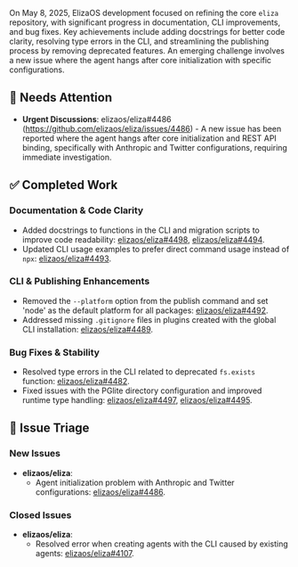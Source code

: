 On May 8, 2025, ElizaOS development focused on refining the core `eliza` repository, with significant progress in documentation, CLI improvements, and bug fixes. Key achievements include adding docstrings for better code clarity, resolving type errors in the CLI, and streamlining the publishing process by removing deprecated features. An emerging challenge involves a new issue where the agent hangs after core initialization with specific configurations.

## 🚨 Needs Attention 
- **Urgent Discussions**: elizaos/eliza#4486 (https://github.com/elizaos/eliza/issues/4486) - A new issue has been reported where the agent hangs after core initialization and REST API binding, specifically with Anthropic and Twitter configurations, requiring immediate investigation.

## ✅ Completed Work
### Documentation & Code Clarity
- Added docstrings to functions in the CLI and migration scripts to improve code readability: [elizaos/eliza#4498](https://github.com/elizaos/eliza/pull/4498), [elizaos/eliza#4494](https://github.com/elizaos/eliza/pull/4494).
- Updated CLI usage examples to prefer direct command usage instead of `npx`: [elizaos/eliza#4493](https://github.com/elizaos/eliza/pull/4493).

### CLI & Publishing Enhancements
- Removed the `--platform` option from the publish command and set 'node' as the default platform for all packages: [elizaos/eliza#4492](https://github.com/elizaos/eliza/pull/4492).
- Addressed missing `.gitignore` files in plugins created with the global CLI installation: [elizaos/eliza#4489](https://github.com/elizaos/eliza/pull/4489).

### Bug Fixes & Stability
- Resolved type errors in the CLI related to deprecated `fs.exists` function: [elizaos/eliza#4482](https://github.com/elizaos/eliza/pull/4482).
- Fixed issues with the PGlite directory configuration and improved runtime type handling: [elizaos/eliza#4497](https://github.com/elizaos/eliza/pull/4497), [elizaos/eliza#4495](https://github.com/elizaos/eliza/pull/4495).

## 🐞 Issue Triage
### New Issues
- **elizaos/eliza**:
    - Agent initialization problem with Anthropic and Twitter configurations: [elizaos/eliza#4486](https://github.com/elizaos/eliza/issues/4486).

### Closed Issues
- **elizaos/eliza**:
    - Resolved error when creating agents with the CLI caused by existing agents: [elizaos/eliza#4107](https://github.com/elizaos/eliza/issues/4107).